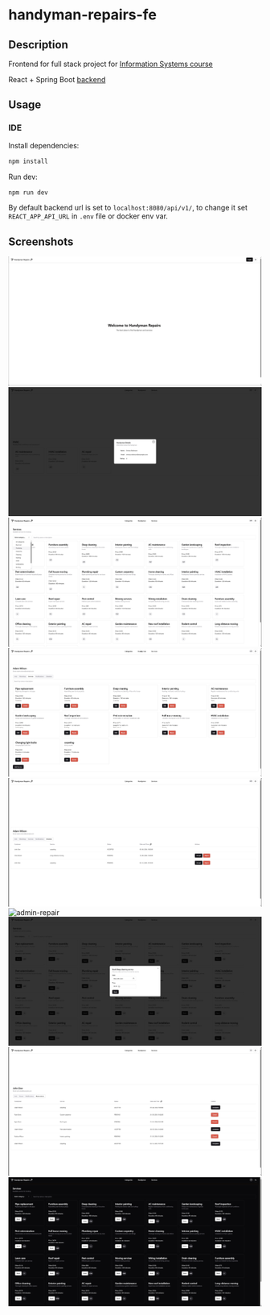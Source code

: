 # handyman-repairs-fe

## Description

Frontend for full stack project for [Information Systems course](https://www.fer.unizg.hr/en/course/infsys)


React + Spring Boot [backend](https://github.com/Theanko1412/handyman-repairs)


## Usage

### IDE

Install dependencies:
```bash
npm install
```

Run dev:
```bash
npm run dev
```

By default backend url is set to ```localhost:8080/api/v1/```, to change it set ```REACT_APP_API_URL``` in ```.env``` file or docker env var.


## Screenshots
![home](./support/screenshots/home-page.jpg)
![handymen](./support/screenshots/handyman.jpg)
![services](./support/screenshots/services.jpg)
![admin-services](./support/screenshots/admin-services.jpg)
![admin-schedule](./support/screenshots/schedule.jpg)
![admin-repair](./support/screenshots/repair.jpg)
![user-booking](./support/screenshots/userbook.jpg)
![user-schedule](./support/screenshots/userschedule.jpg)
![services-dark](./support/screenshots/services-dark.jpg)